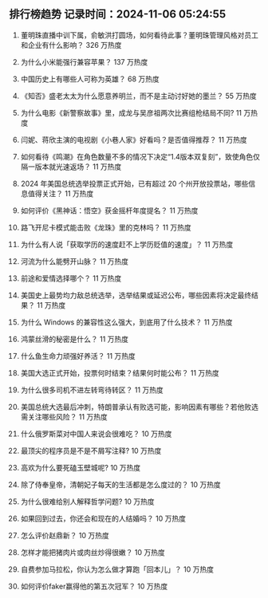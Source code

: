 
## 排行榜趋势 记录时间：2024-11-06 05:24:55
  
  1. 董明珠直播中训下属，俞敏洪打圆场，如何看待此事？董明珠管理风格对员工和企业有什么影响？ 326 万热度
    
  2. 为什么小米能强行兼容苹果？ 137 万热度
    
  3. 中国历史上有哪些人可称为英雄？ 68 万热度
    
  4. 《知否》盛老太太为什么愿意养明兰，而不是主动讨好她的墨兰？ 55 万热度
    
  5. 为什么电影《新警察故事》里，成龙与吴彦祖两次比赛组枪结局不同? 11 万热度
    
  6. 闫妮、蒋欣主演的电视剧《小巷人家》好看吗？是否值得推荐？ 11 万热度
    
  7. 如何看待《鸣潮》在角色数量不多的情况下决定“1.4版本双复刻”，致使角色仅隔一版本就光速返场？ 11 万热度
    
  8. 2024 年美国总统选举投票正式开始，已有超过 20 个州开放投票站，哪些信息值得关注？ 11 万热度
    
  9. 如何评价《黑神话：悟空》获金摇杆年度提名？ 11 万热度
    
  10. 路飞开尼卡模式能击败《龙珠》里的克林吗？ 11 万热度
    
  11. 为什么有人说「获取学历的速度赶不上学历贬值的速度」？ 11 万热度
    
  12. 河流为什么能劈开山脉？ 11 万热度
    
  13. 前途和爱情选择哪个？ 11 万热度
    
  14. 美国史上最势均力敌总统选举，选举结果或延迟公布，哪些因素将决定最终结果？ 11 万热度
    
  15. 为什么 Windows 的兼容性这么强大，到底用了什么技术？ 11 万热度
    
  16. 鸿蒙丝滑的秘密是什么？ 11 万热度
    
  17. 什么鱼生命力顽强好养活？ 11 万热度
    
  18. 美国大选正式开始，投票何时结束？结果何时能公布？ 11 万热度
    
  19. 为什么很多司机不进左转弯待转区？ 11 万热度
    
  20. 美国总统大选最后冲刺，特朗普承认有败选可能，影响因素有哪些？若他败选需关注哪些风险？ 11 万热度
    
  21. 什么俄罗斯菜对中国人来说会很难吃？ 10 万热度
    
  22. 最顶尖的程序员是不是不屑写注释? 10 万热度
    
  23. 高欢为什么要死磕玉壁城呢? 10 万热度
    
  24. 除了侍奉皇帝，清朝妃子每天的生活都是怎么度过的？ 10 万热度
    
  25. 为什么很难给别人解释哲学问题? 10 万热度
    
  26. 如果回到过去，你还会和现在的人结婚吗？ 10 万热度
    
  27. 怎么评价赵鼎新？ 10 万热度
    
  28. 怎样才能把猪肉片或肉丝炒得很嫩？ 10 万热度
    
  29. 自费参加马拉松，你认为怎么做才算跑「回本儿」？ 10 万热度
    
  30. 如何评价faker赢得他的第五次冠军？ 10 万热度
    